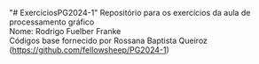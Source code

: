 "# ExerciciosPG2024-1" 
Repositório para os exercícios da aula de processamento gráfico <br/>
Nome: Rodrigo Fuelber Franke <br/>
Códigos base fornecido por Rossana Baptista Queiroz (https://github.com/fellowsheep/PG2024-1)
